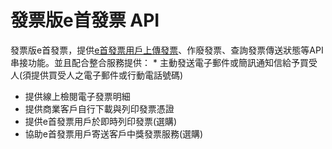 # 發票版e首發票 API

發票版e首發票，提供[e首發票用戶上傳發票](einv2_api_erp)、作廢發票、查詢發票傳送狀態等API串接功能。並且配合整合服務提供：
* 
主動發送電子郵件或簡訊通知信給予買受人(須提供買受人之電子郵件或行動電話號碼)
* 提供線上檢閱電子發票明細
* 提供商業客戶自行下載與列印發票憑證
* 提供e首發票用戶於即時列印發票(選購)
* 協助e首發票用戶寄送客戶中獎發票服務(選購) 


